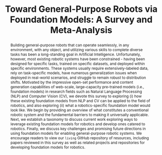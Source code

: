 ---
id:             2023-robofm
title:          "Toward General-Purpose Robots via Foundation Models: A Survey and Meta-Analysis"
authors:
    - Hu et al.
venue:          arxiv | in submission
year:           "2023-12"
thumbnail:      assets/moreresearch/robofm/robofm.png
links:
    paper:     https://arxiv.org/abs/2312.08782
    bibtex:    assets/moreresearch/robofm/ref.txt

layout: project
short_title: Toward General-Purpose Robots via Foundation Models A Survey and Meta-Analysis
abstract: "Building general-purpose robots that can operate seamlessly, in any environment, with any object, and utilizing various skills to complete diverse tasks has been a long-standing goal in Artificial Intelligence. Unfortunately, however, most existing robotic systems have been constrained - having been designed for specific tasks, trained on specific datasets, and deployed within specific environments. These systems usually require extensively-labeled data, rely on task-specific models, have numerous generalization issues when deployed in real-world scenarios, and struggle to remain robust to distribution shifts. Motivated by the impressive open-set performance and content generation capabilities of web-scale, large-capacity pre-trained models (i.e., foundation models) in research fields such as Natural Language Processing (NLP) and Computer Vision (CV), we devote this survey to exploring (i) how these existing foundation models from NLP and CV can be applied to the field of robotics, and also exploring (ii) what a robotics-specific foundation model would look like. We begin by providing an overview of what constitutes a conventional robotic system and the fundamental barriers to making it universally applicable. Next, we establish a taxonomy to discuss current work exploring ways to leverage existing foundation models for robotics and develop ones catered to robotics. Finally, we discuss key challenges and promising future directions in using foundation models for enabling general-purpose robotic systems. We encourage readers to view our ``living`` GitHub repository of resources, including papers reviewed in this survey as well as related projects and repositories for developing foundation models for robotics."
---